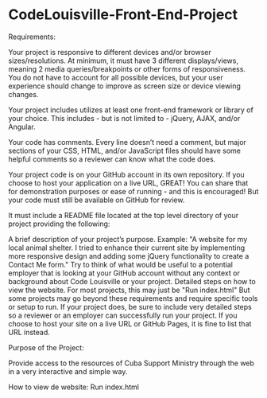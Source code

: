 ﻿# CodeLouisville-Front-End-Project
Requirements:

Your project is responsive to different devices and/or browser sizes/resolutions. At minimum, it must have 3 different displays/views, meaning 2 media queries/breakpoints or other forms of responsiveness. You do not have to account for all possible devices, but your user experience should change to improve as screen size or device viewing changes.

Your project includes utilizes at least one front-end framework or library of your choice. This includes - but is not limited to - jQuery, AJAX, and/or Angular.

Your code has comments. Every line doesn’t need a comment, but major sections of your CSS, HTML, and/or JavaScript files should have some helpful comments so a reviewer can know what the code does.

Your project code is on your GitHub account in its own repository. If you choose to host your application on a live URL, GREAT! You can share that for demonstration purposes or ease of running - and this is encouraged! But your code must still be available on GitHub for review.

It must include a README file located at the top level directory of your project providing the following:

A brief description of your project’s purpose. Example: "A website for my local animal shelter. I tried to enhance their current site by implementing more responsive design and adding some jQuery functionality to create a Contact Me form." Try to think of what would be useful to a potential employer that is looking at your GitHub account without any context or background about Code Louisville or your project.
Detailed steps on how to view the website. For most projects, this may just be "Run index.html" But some projects may go beyond these requirements and require specific tools or setup to run. If your project does, be sure to include very detailed steps so a reviewer or an employer can successfully run your project. If you choose to host your site on a live URL or GitHub Pages, it is fine to list that URL instead.

Purpose of the Project:

Provide access to the resources of Cuba Support Ministry through the web in a very interactive and simple way.

How to view de website:
Run index.html
